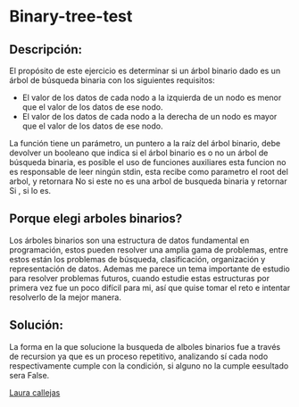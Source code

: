 # Binary-tree-test

## Descripción:

El propósito de este ejercicio es determinar si un árbol binario dado es un árbol de búsqueda binaria con los siguientes requisitos:
- El valor de los datos de cada nodo a la izquierda de un nodo es menor que el valor de los datos de ese nodo.
- El valor de los datos de cada nodo a la derecha de un nodo es mayor que el valor de los datos de ese nodo.

La función tiene un parámetro, un puntero a la raíz del árbol binario, debe devolver un booleano que indica si el árbol binario es o no un árbol de búsqueda binaria, es posible el uso de  funciones auxiliares
esta funcion no es responsable de leer ningún stdin, esta recibe como parametro el root del arbol, y retornara No si este no es una arbol de busqueda binaria y retornar Si , si lo es.

## Porque elegi arboles binarios?

Los árboles binarios son una estructura de datos fundamental en programación, estos pueden resolver una amplia gama de problemas, entre estos están los problemas de búsqueda, clasificación, organización y representación de datos.
Ademas me parece un tema importante de estudio para resolver problemas futuros, cuando estudie estas estructuras por primera vez fue un poco difícil para mi, así que quise tomar el reto e intentar resolverlo de la mejor manera.

## Solución:
La forma en la que solucione la busqueda de alboles binarios fue a través de recursion ya que es un proceso repetitivo, analizando sí cada nodo respectivamente cumple con la condición, si  alguno no la cumple eesultado sera False.

[Laura callejas](https://www.linkedin.com/in/laurajcb/)
